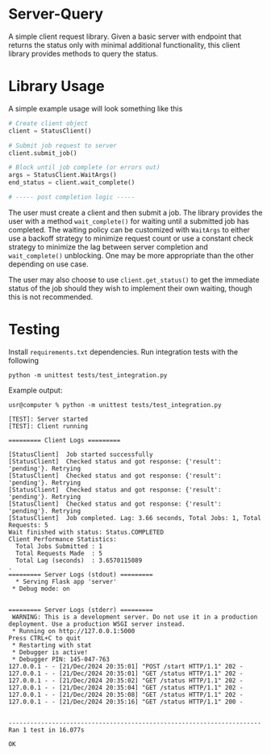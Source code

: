 # Server-Query
A simple client request library. Given a basic server with endpoint that returns the status only with minimal additional functionality, this client library provides methods to query the status.

# Library Usage
A simple example usage will look something like this
```python
# Create client object
client = StatusClient()

# Submit job request to server
client.submit_job()

# Block until job complete (or errors out)
args = StatusClient.WaitArgs()
end_status = client.wait_complete()

# ----- post completion logic -----
```
The user must create a client and then submit a job. The library provides the user with a method `wait_complete()` for waiting until a submitted job has completed. The waiting policy can be customized with `WaitArgs` to either use a backoff strategy to minimize request count or use a constant check strategy to minimize the lag between server completion and `wait_complete()` unblocking. One may be more appropriate than the other depending on use case. 

The user may also choose to use `client.get_status()` to get the immediate status of the job should they wish to implement their own waiting, though this is not recommended. 

# Testing
Install `requirements.txt` dependencies. Run integration tests with the following
```
python -m unittest tests/test_integration.py
```
Example output:
```
usr@computer % python -m unittest tests/test_integration.py

[TEST]: Server started
[TEST]: Client running

========= Client Logs =========

[StatusClient]  Job started successfully
[StatusClient]  Checked status and got response: {'result': 'pending'}. Retrying
[StatusClient]  Checked status and got response: {'result': 'pending'}. Retrying
[StatusClient]  Checked status and got response: {'result': 'pending'}. Retrying
[StatusClient]  Checked status and got response: {'result': 'pending'}. Retrying
[StatusClient]  Job completed. Lag: 3.66 seconds, Total Jobs: 1, Total Requests: 5
Wait finished with status: Status.COMPLETED
Client Performance Statistics:
  Total Jobs Submitted : 1
  Total Requests Made  : 5
  Total Lag (seconds)  : 3.6570115089
.
========= Server Logs (stdout) =========
  * Serving Flask app 'server'
 * Debug mode: on


========= Server Logs (stderr) =========
 WARNING: This is a development server. Do not use it in a production deployment. Use a production WSGI server instead.
 * Running on http://127.0.0.1:5000
Press CTRL+C to quit
 * Restarting with stat
 * Debugger is active!
 * Debugger PIN: 145-047-763
127.0.0.1 - - [21/Dec/2024 20:35:01] "POST /start HTTP/1.1" 202 -
127.0.0.1 - - [21/Dec/2024 20:35:01] "GET /status HTTP/1.1" 202 -
127.0.0.1 - - [21/Dec/2024 20:35:02] "GET /status HTTP/1.1" 202 -
127.0.0.1 - - [21/Dec/2024 20:35:04] "GET /status HTTP/1.1" 202 -
127.0.0.1 - - [21/Dec/2024 20:35:08] "GET /status HTTP/1.1" 202 -
127.0.0.1 - - [21/Dec/2024 20:35:16] "GET /status HTTP/1.1" 200 -


----------------------------------------------------------------------
Ran 1 test in 16.077s

OK
```